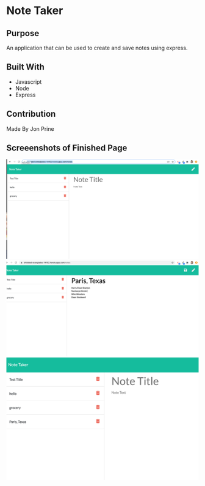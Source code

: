 # Note Taker

## Purpose
An application that can be used to create and save notes using express.

## Built With
* Javascript
* Node
* Express

## Contribution
Made By Jon Prine

## Screeenshots of Finished Page
![Note](images/screenshot1.png)
![Note](images/screenshot2.png)
![Note](images/screenshot3.png)
